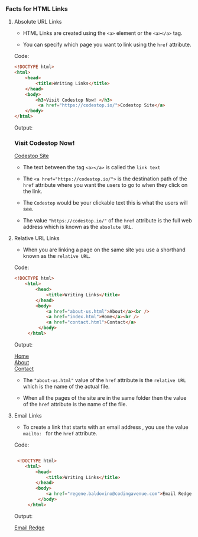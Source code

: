 ### Facts for HTML Links

1. Absolute URL Links

    - HTML Links are created using the `<a>` element or the `<a></a>` tag.

    - You can specify which page you want to link using the `href` attribute.

    Code:
    ```html
    <!DOCTYPE html>
    <html>
        <head>
            <title>Writing Links</title>
        </head>
        <body>
            <h3>Visit Codestop Now! </h3>
             <a href="https://codestop.io/">Codestop Site</a>
        </body>
    </html>
   
    ```
    Output:

     <!DOCTYPE html>
    <html>
        <head>
            <title>Writing Links</title>
        </head>
        <body>
            <h3>Visit Codestop Now! </h3>
             <a href="https://codestop.io/">Codestop Site</a>
        </body>
    </html>
   
    - The text between the tag `<a></a>` is called the `link text`

    - The `<a href="https://codestop.io/">` is the destination path of the `href` attribute where you want the users to go to when they click on the link. 
    
    - The `Codestop` would be your clickable text this is what the users will see.

    - The value `"https://codestop.io/"` of the `href` attribute is the full web address which is known as the `absolute URL`. 

2. Relative URL Links

    - When you are linking a page on the same site you use a shorthand known as the `relative URL`.

    Code:
    ```html
    <!DOCTYPE html>
        <html>
            <head>
                <title>Writing Links</title>
            </head>
            <body>
                <a href="about-us.html">About</a><br />
                <a href="index.html">Home</a><br />
                <a href="contact.html">Contact</a>
             </body>
         </html>

    ```
    Output:

    <a href="index.html">Home</a><br />
    <a href="about-us.html">About</a><br />
    <a href="contact.html">Contact</a>
   
    - The `"about-us.html"` value of the `href` attribute is the `relative URL` which is the name of the actual file.

    - When all the pages of the site are in the same folder then the value of the `href` attribute is the name of the file.

3. Email Links

    - To create a link that starts with an email address , you use the value `mailto: ` for the `href` attribute.

    Code:
    ```html

     <!DOCTYPE html>
        <html>
            <head>
                <title>Writing Links</title>
            </head>
            <body>
                <a href="regene.baldovino@codingavenue.com">Email Redge</a>
             </body>
         </html>

    ```
    Output:

    
    <a href="mailto: regene.baldovino@codingavenue.com">Email Redge</a>
    



